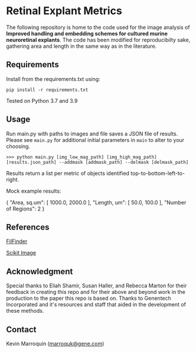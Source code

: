 # Retinal Explant Metrics

The following repository is home to the code used for the image analysis of **Improved handling and embedding schemes for cultured murine neuroretinal explants**. The code has been modified for reproducibilty sake, gathering area and length in the same way as in the literature.  

## Requirements

Install from the requirements.txt using:

```pip install -r requirements.txt```

Tested on Python 3.7 and 3.9

## Usage

Run main.py with paths to images and file saves a JSON file of results. Please see `main.py` for additional initial parameters in `main` to alter to your choosing.

```>>> python main.py [img_low_mag_path] [img_high_mag_path] [results.json_path] --addmask [addmask_path] --delmask [delmask_path]```

Results return a list per metric of objects identified top-to-bottom-left-to-right.

Mock example results:

{
    "Area, sq.um": [
        1000.0,
        2000.0
    ],
    "Length, um": [
        50.0,
        100.0
    ],
    "Number of Regions": 2
}

## References

[FilFinder](https://fil-finder.readthedocs.io/en/latest/)

[Scikit Image](https://scikit-image.org/)

## Acknowledgment 

Special thanks to Eliah Shamir, Susan Haller, and Rebecca Marton for their feedback in creating this repo and for their above and beyond work in the production to the paper this repo is based on. Thanks to Genentech Incorporated and it's resources and staff that aided in the development of these methods.

## Contact
Kevin Marroquin (marroquk@gene.com) 
